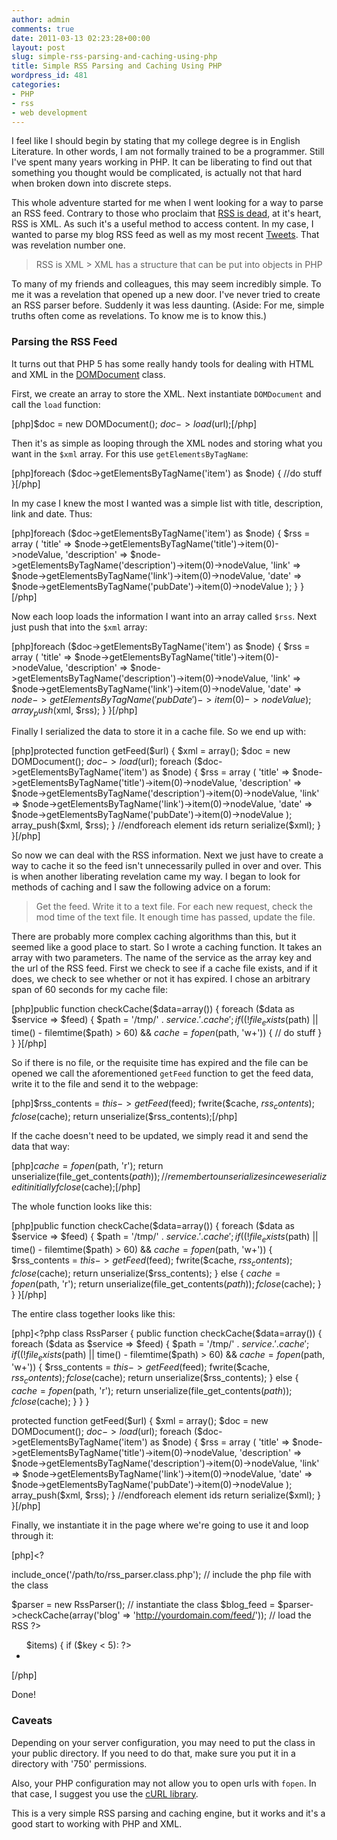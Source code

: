 ```yaml
---
author: admin
comments: true
date: 2011-03-13 02:23:28+00:00
layout: post
slug: simple-rss-parsing-and-caching-using-php
title: Simple RSS Parsing and Caching Using PHP
wordpress_id: 481
categories:
- PHP
- rss
- web development
---
```


I feel like I should begin by stating that my college degree is in English Literature. In other words, I am not formally trained to be a programmer. Still I've spent many years working in PHP. It can be liberating to find out that something you thought would be complicated, is actually not that hard when broken down into discrete steps.

This whole adventure started for me when I went looking for a way to parse an RSS feed. Contrary to those who proclaim that [RSS is dead](http://www.google.com/search?sourceid=chrome&ie=UTF-8&q=rss+is+dead), at it's heart, RSS is XML. As such it's a useful method to access content. In my case, I wanted to parse my blog RSS feed as well as my most recent [Tweets](http://twitter.com/truetone). That was revelation number one.



> RSS is XML > XML has a structure that can be put into objects in PHP



To many of my friends and colleagues, this may seem incredibly simple. To me it was a revelation that opened up a new door. I've never tried to create an RSS parser before. Suddenly it was less daunting. (Aside: For me, simple truths often come as revelations. To know me is to know this.)
<!-- more -->


### Parsing the RSS Feed



It turns out that PHP 5 has some really handy tools for dealing with HTML and XML in the [DOMDocument](http://php.net/manual/en/class.domdocument.php) class.

First, we create an array to store the XML. Next instantiate `DOMDocument` and call the `load` function:

[php]$doc = new DOMDocument();
$doc->load($url);[/php]

Then it's as simple as looping through the XML nodes and storing what you want in the `$xml` array. For this use `getElementsByTagName`:

[php]foreach ($doc->getElementsByTagName('item') as $node)
{
    //do stuff
}[/php]

In my case I knew the most I wanted was a simple list with title, description, link and date. Thus:

[php]foreach ($doc->getElementsByTagName('item') as $node)
{
    $rss = array ( 
        'title' => $node->getElementsByTagName('title')->item(0)->nodeValue,
        'description' => $node->getElementsByTagName('description')->item(0)->nodeValue,
        'link' => $node->getElementsByTagName('link')->item(0)->nodeValue,
        'date' => $node->getElementsByTagName('pubDate')->item(0)->nodeValue
        );
    }
}[/php]

Now each loop loads the information I want into an array called `$rss`. Next just push that into the `$xml` array:

[php]foreach ($doc->getElementsByTagName('item') as $node)
{
    $rss = array ( 
        'title' => $node->getElementsByTagName('title')->item(0)->nodeValue,
        'description' => $node->getElementsByTagName('description')->item(0)->nodeValue,
        'link' => $node->getElementsByTagName('link')->item(0)->nodeValue,
        'date' => $node->getElementsByTagName('pubDate')->item(0)->nodeValue
        );
      array_push($xml, $rss);
    }
}[/php]

Finally I serialized the data to store it in a cache file. So we end up with:

[php]protected function getFeed($url)
{
    $xml = array();
    $doc = new DOMDocument();
    $doc->load($url);
    foreach ($doc->getElementsByTagName('item') as $node)
    {
      $rss = array ( 
        'title' => $node->getElementsByTagName('title')->item(0)->nodeValue,
        'description' => $node->getElementsByTagName('description')->item(0)->nodeValue,
        'link' => $node->getElementsByTagName('link')->item(0)->nodeValue,
        'date' => $node->getElementsByTagName('pubDate')->item(0)->nodeValue
        );
      array_push($xml, $rss);
    } //endforeach element ids
    return serialize($xml);
  }
}[/php]

So now we can deal with the RSS information. Next we just have to create a way to cache it so the feed isn't unnecessarily pulled in over and over. This is when another liberating revelation came my way. I began to look for methods of caching and I saw the following advice on a forum:



> Get the feed. Write it to a text file. For each new request, check the mod time of the text file. It enough time has passed, update the file.



There are probably more complex caching algorithms than this, but it seemed like a good place to start. So I wrote a caching function. It takes an array with two parameters. The name of the service as the array key and the url of the RSS feed. First we check to see if a cache file exists, and if it does, we check to see whether or not it has expired. I chose an arbitrary span of 60 seconds for my cache file:

[php]public function checkCache($data=array())
{
    foreach ($data as $service => $feed)
    {
      $path = '/tmp/' . $service . '.cache';
      if ((!file_exists($path) || time() - filemtime($path) > 60) && $cache = fopen($path, 'w+'))
      {
           // do stuff
      }
    }
}[/php]

So if there is no file, or the requisite time has expired and the file can be opened we call the aforementioned `getFeed` function to get the feed data, write it to the file and send it to the webpage:

[php]$rss_contents = $this->getFeed($feed);
fwrite($cache, $rss_contents);
fclose($cache);
return unserialize($rss_contents);[/php]

If the cache doesn't need to be updated, we simply read it and send the data that way:

[php]$cache = fopen($path, 'r');
return unserialize(file_get_contents($path)); // remember to unserialize since we serialized it initially
fclose($cache);[/php]

The whole function looks like this:

[php]public function checkCache($data=array())
{
  foreach ($data as $service => $feed)
  {
    $path = '/tmp/' . $service . '.cache';
    if ((!file_exists($path) || time() - filemtime($path) > 60) && $cache = fopen($path, 'w+'))
    {
      $rss_contents = $this->getFeed($feed);
      fwrite($cache, $rss_contents);
      fclose($cache);
      return unserialize($rss_contents);
    }
    else
    {
      $cache = fopen($path, 'r');
      return unserialize(file_get_contents($path));
      fclose($cache);
    }
  }
}[/php]

The entire class together looks like this:

[php]<?php
class RssParser
{
  public function checkCache($data=array())
  {
    foreach ($data as $service => $feed)
    {
      $path = '/tmp/' . $service . '.cache';
      if ((!file_exists($path) || time() - filemtime($path) > 60) && $cache = fopen($path, 'w+'))
      {
        $rss_contents = $this->getFeed($feed);
        fwrite($cache, $rss_contents);
        fclose($cache);
        return unserialize($rss_contents);
      }
      else
      {
        $cache = fopen($path, 'r');
        return unserialize(file_get_contents($path));
        fclose($cache);
      }
    }
  }
  
  protected function getFeed($url)
  {
    $xml = array();
    $doc = new DOMDocument();
    $doc->load($url);
    foreach ($doc->getElementsByTagName('item') as $node)
    {
      $rss = array ( 
        'title' => $node->getElementsByTagName('title')->item(0)->nodeValue,
        'description' => $node->getElementsByTagName('description')->item(0)->nodeValue,
        'link' => $node->getElementsByTagName('link')->item(0)->nodeValue,
        'date' => $node->getElementsByTagName('pubDate')->item(0)->nodeValue
        );
      array_push($xml, $rss);
    } //endforeach element ids
    return serialize($xml);
  }
}[/php]

Finally, we instantiate it in the page where we're going to use it and loop through it:

[php]<?

include_once('/path/to/rss_parser.class.php'); // include the php file with the class

$parser = new RssParser(); // instantiate the class
$blog_feed = $parser->checkCache(array('blog' => 'http://yourdomain.com/feed/')); // load the RSS
?>
<ul>
<?
foreach ($blog_feed as $key => $items)
{
    if ($key < 5): ?>
	<li><a href="<?= $items['link'] ?>"><?= $items['title'] ?></a></li>
    <?php
    endif;
} //endforeach
?>
</ul>[/php]

Done!



### Caveats



Depending on your server configuration, you may need to put the class in your public directory. If you need to do that, make sure you put it in a directory with '750' permissions.

Also, your PHP configuration may not allow you to open urls with `fopen`. In that case, I suggest you use the [cURL library](http://us2.php.net/manual/en/book.curl.php).

This is a very simple RSS parsing and caching engine, but it works and it's a good start to working with PHP and XML.

